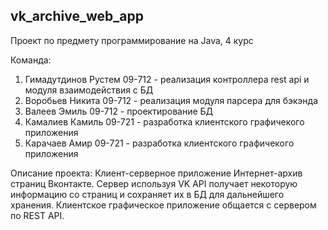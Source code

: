 ## vk_archive_web_app
Проект по предмету программирование на Java, 4 курс

Команда:
1. Гимадутдинов Рустем 09-712 - реализация контроллера rest api и модуля взаимодействия с БД
2. Воробьев Никита 09-712 - реализация модуля парсера для бэкэнда
3. Валеев Эмиль 09-712 - проектирование БД
4. Камалиев Камиль 09-721 - разработка клиентского графичекого приложения
5. Карачаев Амир 09-721 - разработка клиентского графичекого приложения

Описание проекта: Клиент-серверное приложение Интернет-архив страниц Вконтакте. Сервер используя VK API получает некоторую информацию со страниц и сохраняет их в БД для дальнейшего хранения. Клиентское графическое приложение общается с сервером по REST API.
